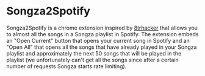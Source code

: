 Songza2Spotify
=============
Songza2Spotify is a chrome extension inspired by [8trhacker](https://github.com/Lukesed/8trhacker) that allows you to almost all the songs in a Songza playlist in Spotify. The extension embeds an "Open Current" button that opens your current song in Spotify and an "Open All" that opens all the songs that have already played in your Songza playlist and approximately the next 50 songs that will be played in the playlist (we unfortunately can't get all the songs since after a certain number of requests Songza starts rate limiting).
